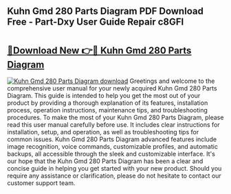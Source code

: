 ## Kuhn Gmd 280 Parts Diagram PDF Download Free - Part-Dxy User Guide Repair c8GFI

# <h2><a href="http://dfna5rk.blite.top/?on=Kuhn+Gmd+280+Parts+Diagram">🔗Download New 👉🔴 Kuhn Gmd 280 Parts Diagram</a></h2>

[![Kuhn Gmd 280 Parts Diagram download](https://i.imgur.com/lujVjoI.png)](http://dfna5rk.blite.top/?on=Kuhn+Gmd+280+Parts+Diagram)
Greetings and welcome to the comprehensive user manual for your newly acquired Kuhn Gmd 280 Parts Diagram. This guide is intended to help you get the most out of your product by providing a thorough explanation of its features, installation process, operation instructions, maintenance tips, and troubleshooting procedures. To make the most of your Kuhn Gmd 280 Parts Diagram, please read this user manual carefully before use. It includes clear instructions for installation, setup, and operation, as well as troubleshooting tips for common issues. Kuhn Gmd 280 Parts Diagram advanced features include image recognition, voice commands, customizable profiles, and automatic backups, all accessible through the sleek and customizable interface. It's our hope that the Kuhn Gmd 280 Parts Diagram has been a clear and concise guide in helping you get started with your new product. Should you require any assistance or clarification, please do not hesitate to contact our customer support team.
